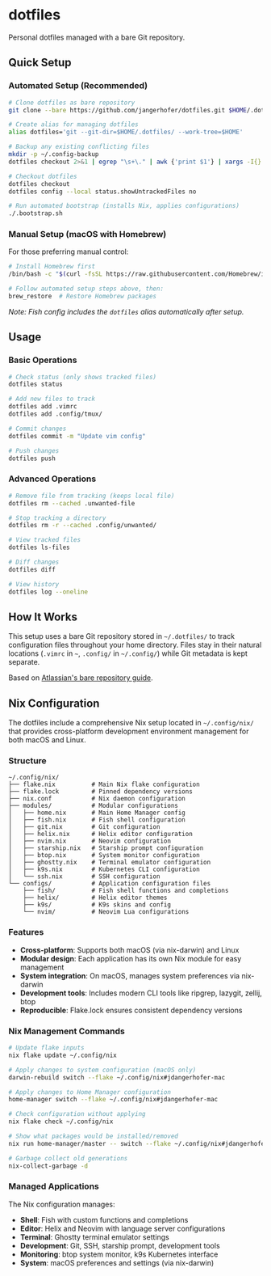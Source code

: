 # dotfiles

Personal dotfiles managed with a bare Git repository.

## Quick Setup

### Automated Setup (Recommended)

```bash
# Clone dotfiles as bare repository
git clone --bare https://github.com/jangerhofer/dotfiles.git $HOME/.dotfiles

# Create alias for managing dotfiles
alias dotfiles='git --git-dir=$HOME/.dotfiles/ --work-tree=$HOME'

# Backup any existing conflicting files
mkdir -p ~/.config-backup
dotfiles checkout 2>&1 | egrep "\s+\." | awk {'print $1'} | xargs -I{} mv {} ~/.config-backup/{} 2>/dev/null || true

# Checkout dotfiles
dotfiles checkout
dotfiles config --local status.showUntrackedFiles no

# Run automated bootstrap (installs Nix, applies configurations)
./.bootstrap.sh
```

### Manual Setup (macOS with Homebrew)

For those preferring manual control:

```bash
# Install Homebrew first
/bin/bash -c "$(curl -fsSL https://raw.githubusercontent.com/Homebrew/install/HEAD/install.sh)"

# Follow automated setup steps above, then:
brew_restore  # Restore Homebrew packages
```

*Note: Fish config includes the `dotfiles` alias automatically after setup.*

## Usage

### Basic Operations
```bash
# Check status (only shows tracked files)
dotfiles status

# Add new files to track
dotfiles add .vimrc
dotfiles add .config/tmux/

# Commit changes
dotfiles commit -m "Update vim config"

# Push changes
dotfiles push
```

### Advanced Operations
```bash
# Remove file from tracking (keeps local file)
dotfiles rm --cached .unwanted-file

# Stop tracking a directory
dotfiles rm -r --cached .config/unwanted/

# View tracked files
dotfiles ls-files

# Diff changes
dotfiles diff

# View history
dotfiles log --oneline
```

## How It Works

This setup uses a bare Git repository stored in `~/.dotfiles/` to track configuration files throughout your home directory. Files stay in their natural locations (`.vimrc` in `~`, `.config/` in `~/.config/`) while Git metadata is kept separate.

Based on [Atlassian's bare repository guide](https://www.atlassian.com/git/tutorials/dotfiles).

## Nix Configuration

The dotfiles include a comprehensive Nix setup located in `~/.config/nix/` that provides cross-platform development environment management for both macOS and Linux.

### Structure

```
~/.config/nix/
├── flake.nix          # Main Nix flake configuration
├── flake.lock         # Pinned dependency versions
├── nix.conf           # Nix daemon configuration
├── modules/           # Modular configurations
│   ├── home.nix       # Main Home Manager config
│   ├── fish.nix       # Fish shell configuration
│   ├── git.nix        # Git configuration
│   ├── helix.nix      # Helix editor configuration
│   ├── nvim.nix       # Neovim configuration
│   ├── starship.nix   # Starship prompt configuration
│   ├── btop.nix       # System monitor configuration
│   ├── ghostty.nix    # Terminal emulator configuration
│   ├── k9s.nix        # Kubernetes CLI configuration
│   └── ssh.nix        # SSH configuration
└── configs/           # Application configuration files
    ├── fish/          # Fish shell functions and completions
    ├── helix/         # Helix editor themes
    ├── k9s/           # K9s skins and config
    └── nvim/          # Neovim Lua configurations
```

### Features

- **Cross-platform**: Supports both macOS (via nix-darwin) and Linux
- **Modular design**: Each application has its own Nix module for easy management
- **System integration**: On macOS, manages system preferences via nix-darwin
- **Development tools**: Includes modern CLI tools like ripgrep, lazygit, zellij, btop
- **Reproducible**: Flake.lock ensures consistent dependency versions

### Nix Management Commands

```bash
# Update flake inputs
nix flake update ~/.config/nix

# Apply changes to system configuration (macOS only)
darwin-rebuild switch --flake ~/.config/nix#jdangerhofer-mac

# Apply changes to Home Manager configuration
home-manager switch --flake ~/.config/nix#jdangerhofer-mac

# Check configuration without applying
nix flake check ~/.config/nix

# Show what packages would be installed/removed
nix run home-manager/master -- switch --flake ~/.config/nix#jdangerhofer-mac --dry-run

# Garbage collect old generations
nix-collect-garbage -d
```

### Managed Applications

The Nix configuration manages:

- **Shell**: Fish with custom functions and completions
- **Editor**: Helix and Neovim with language server configurations  
- **Terminal**: Ghostty terminal emulator settings
- **Development**: Git, SSH, starship prompt, development tools
- **Monitoring**: btop system monitor, k9s Kubernetes interface
- **System**: macOS preferences and settings (via nix-darwin)
